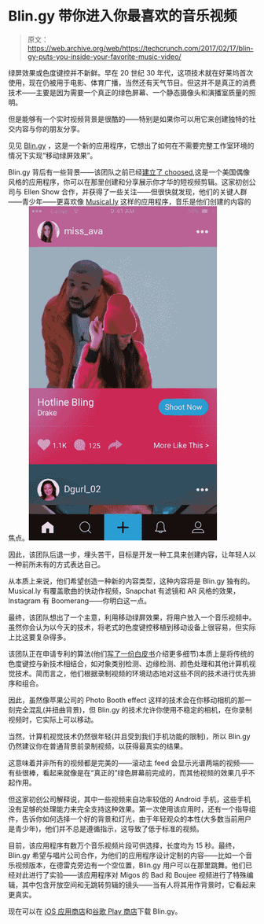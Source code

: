 # Blin.gy 带你进入你最喜欢的音乐视频

> 原文：<https://web.archive.org/web/https://techcrunch.com/2017/02/17/blin-gy-puts-you-inside-your-favorite-music-video/>

绿屏效果或色度键控并不新鲜。早在 20 世纪 30 年代，这项技术就在好莱坞首次使用，现在仍被用于电影、体育广播，当然还有天气节目。但这并不是真正的消费技术——主要是因为需要一个真正的绿色屏幕、一个静态摄像头和演播室质量的照明。

但是能够有一个实时视频背景是很酷的——特别是如果你可以用它来创建独特的社交内容与你的朋友分享。

见见 [Blin.gy](https://web.archive.org/web/20230328094154/http://blin.gy/) ，这是一个新的应用程序，它想出了如何在不需要完整工作室环境的情况下实现“移动绿屏效果”。

Blin.gy 背后有一些背景——该团队之前已经[建立了 choosed](https://web.archive.org/web/20230328094154/https://techcrunch.com/2016/06/30/video-app-chosen-doubles-down-on-music-video-creation-with-access-to-20m-songs/),这是一个美国偶像风格的应用程序，你可以在那里创建和分享展示你才华的短视频剪辑。这家初创公司与 Ellen Show 合作，并获得了一些关注——但很快就发现，他们的关键人群——青少年——更喜欢像 [Musical.ly](https://web.archive.org/web/20230328094154/https://techcrunch.com/2016/05/06/musical-ly-raising-100-million-at-500-million-valuation-for-social-music-videos/) 这样的应用程序，音乐是他们创建的内容的焦点。![screenshot_20170215-205645](img/a96c3fc244721e5eeefc24cd288dca50.png)

因此，该团队后退一步，埋头苦干，目标是开发一种工具来创建内容，让年轻人以一种前所未有的方式表达自己。

从本质上来说，他们希望创造一种新的内容类型，这种内容将是 Blin.gy 独有的。Musical.ly 有覆盖歌曲的快动作视频，Snapchat 有滤镜和 AR 风格的效果，Instagram 有 Boomerang——你明白这一点。

最终，该团队想出了一个主意，利用移动绿屏效果，将用户放入一个音乐视频中。虽然你会认为以今天的技术，将老式的色度键控移植到移动设备上很容易，但实际上比这要复杂得多。

该团队正在申请专利的算法(他们[写了一份白皮书](https://web.archive.org/web/20230328094154/https://dl.dropboxusercontent.com/u/24328239/Blin.gyWhitePaperv5.pdf)介绍更多细节)本质上是将传统的色度键控与新技术相结合，如对象类别检测、边缘检测、颜色处理和其他计算机视觉技术。简而言之，他们根据录制视频的环境动态地对这些不同的技术进行优先排序和组合。

因此，虽然像苹果公司的 Photo Booth effect 这样的技术会在你移动相机的那一刻完全混乱(并扭曲背景)，但 Blin.gy 的技术允许你使用不稳定的相机，在你录制视频时，它实际上可以移动。

当然，计算机视觉技术仍然很年轻(并且受到我们手机功能的限制)，所以 Blin.gy 仍然建议你在普通背景前录制视频，以获得最真实的结果。

这意味着并非所有的视频都是完美的——滚动主 feed 会显示光谱两端的视频——有些很棒，看起来就像是在“真正的”绿色屏幕前完成的，而其他视频的效果几乎不起作用。

但这家初创公司解释说，其中一些视频来自功率较低的 Android 手机，这些手机没有足够的处理能力来完全支持这种效果。第一次使用该应用时，还有一个指导组件，告诉你如何选择一个好的背景和灯光，由于年轻观众的本性(大多数当前用户是青少年)，他们并不总是遵循指示，这导致了低于标准的视频。

目前，该应用程序有数万个音乐视频片段可供选择，长度均为 15 秒。最终，Blin.gy 希望与唱片公司合作，为他们的应用程序设计定制的内容——比如一个音乐视频版本，在德雷克旁边有一个空位置，Blin.gy 用户可以在那里跳舞。他们已经对此进行了实验——该应用程序对 Migos 的 Bad 和 Boujee 视频进行了特殊编辑，其中包含开放空间和无跳转剪辑的镜头——当有人将其用作背景时，它看起来更真实。

现在可以在 [iOS 应用商店](https://web.archive.org/web/20230328094154/https://itunes.apple.com/de/app/blin.gy-videos+you-magic!/id1200290697?l=en&mt=8)和[谷歌 Play 商店](https://web.archive.org/web/20230328094154/https://play.google.com/store/apps/details?id=fm.bling.blingy)下载 Blin.gy。